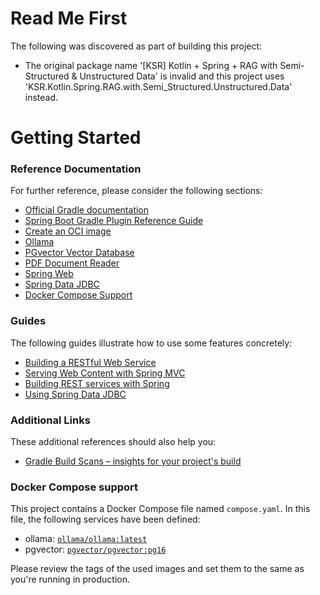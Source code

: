 # Read Me First
The following was discovered as part of building this project:

* The original package name '[KSR] Kotlin + Spring + RAG with Semi-Structured & Unstructured Data' is invalid and this project uses 'KSR.Kotlin.Spring.RAG.with.Semi_Structured.Unstructured.Data' instead.

# Getting Started

### Reference Documentation
For further reference, please consider the following sections:

* [Official Gradle documentation](https://docs.gradle.org)
* [Spring Boot Gradle Plugin Reference Guide](https://docs.spring.io/spring-boot/3.4.2/gradle-plugin)
* [Create an OCI image](https://docs.spring.io/spring-boot/3.4.2/gradle-plugin/packaging-oci-image.html)
* [Ollama](https://docs.spring.io/spring-ai/reference/api/chat/ollama-chat.html)
* [PGvector Vector Database](https://docs.spring.io/spring-ai/reference/api/vectordbs/pgvector.html)
* [PDF Document Reader](https://docs.spring.io/spring-ai/reference/api/etl-pipeline.html#_pdf_page)
* [Spring Web](https://docs.spring.io/spring-boot/3.4.2/reference/web/servlet.html)
* [Spring Data JDBC](https://docs.spring.io/spring-boot/3.4.2/reference/data/sql.html#data.sql.jdbc)
* [Docker Compose Support](https://docs.spring.io/spring-boot/3.4.2/reference/features/dev-services.html#features.dev-services.docker-compose)

### Guides
The following guides illustrate how to use some features concretely:

* [Building a RESTful Web Service](https://spring.io/guides/gs/rest-service/)
* [Serving Web Content with Spring MVC](https://spring.io/guides/gs/serving-web-content/)
* [Building REST services with Spring](https://spring.io/guides/tutorials/rest/)
* [Using Spring Data JDBC](https://github.com/spring-projects/spring-data-examples/tree/master/jdbc/basics)

### Additional Links
These additional references should also help you:

* [Gradle Build Scans – insights for your project's build](https://scans.gradle.com#gradle)

### Docker Compose support
This project contains a Docker Compose file named `compose.yaml`.
In this file, the following services have been defined:

* ollama: [`ollama/ollama:latest`](https://hub.docker.com/r/ollama/ollama)
* pgvector: [`pgvector/pgvector:pg16`](https://hub.docker.com/r/pgvector/pgvector)

Please review the tags of the used images and set them to the same as you're running in production.

